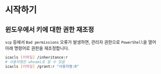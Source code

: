 # 시작하기

## 윈도우에서 키에 대한 권한 재조정

`scp` 등에서 `Bad permissions` 오류가 발생하면, 관리자 권한으로 `PowerShell`을 열어 아래 명령어로 권한을 재조정합니다.

```bash
icacls [키파일] /inheritance:r
# 사용자명은 whoami로 알 수 있음
icacls [키파일] /grant:r "사용자명:R"
```

